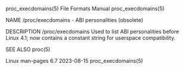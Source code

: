 proc_execdomains(5)						      File Formats Manual						   proc_execdomains(5)

NAME
       /proc/execdomains - ABI personalities (obsolete)

DESCRIPTION
       /proc/execdomains
	      Used to list ABI personalities before Linux 4.1; now contains a constant string for userspace compatibility.

SEE ALSO
       proc(5)

Linux man-pages 6.7							  2023-08-15							   proc_execdomains(5)
